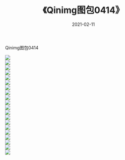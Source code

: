 ﻿---
layout: post
title:  《Qinimg图包0414》
date:   2021-02-11
img: http://imgx.orgx.ga/Qinimg图包/Qinimg图包0414/000.jpg
categories: [美女, 清纯, 唯美]
---

Qinimg图包0414

 ![](http://imgx.orgx.ga/Qinimg图包/Qinimg图包0414/001.jpg) <br>![](http://imgx.orgx.ga/Qinimg图包/Qinimg图包0414/002.jpg) <br>![](http://imgx.orgx.ga/Qinimg图包/Qinimg图包0414/003.jpg) <br>![](http://imgx.orgx.ga/Qinimg图包/Qinimg图包0414/004.jpg) <br>![](http://imgx.orgx.ga/Qinimg图包/Qinimg图包0414/005.jpg) <br>![](http://imgx.orgx.ga/Qinimg图包/Qinimg图包0414/006.jpg) <br>![](http://imgx.orgx.ga/Qinimg图包/Qinimg图包0414/007.jpg) <br>![](http://imgx.orgx.ga/Qinimg图包/Qinimg图包0414/008.jpg) <br>![](http://imgx.orgx.ga/Qinimg图包/Qinimg图包0414/009.jpg) <br>![](http://imgx.orgx.ga/Qinimg图包/Qinimg图包0414/010.jpg) <br>![](http://imgx.orgx.ga/Qinimg图包/Qinimg图包0414/011.jpg) <br>![](http://imgx.orgx.ga/Qinimg图包/Qinimg图包0414/012.jpg) <br>![](http://imgx.orgx.ga/Qinimg图包/Qinimg图包0414/013.jpg) <br>![](http://imgx.orgx.ga/Qinimg图包/Qinimg图包0414/014.jpg) <br>![](http://imgx.orgx.ga/Qinimg图包/Qinimg图包0414/015.jpg) <br>![](http://imgx.orgx.ga/Qinimg图包/Qinimg图包0414/016.jpg) <br>![](http://imgx.orgx.ga/Qinimg图包/Qinimg图包0414/017.jpg) <br>![](http://imgx.orgx.ga/Qinimg图包/Qinimg图包0414/018.jpg) <br>![](http://imgx.orgx.ga/Qinimg图包/Qinimg图包0414/019.jpg) <br>![](http://imgx.orgx.ga/Qinimg图包/Qinimg图包0414/020.jpg) <br>